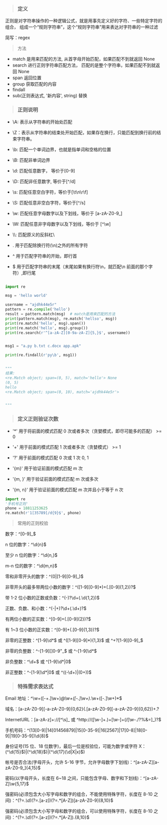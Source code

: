 <!--
 * @Author: mengkun822 1197235402@qq.com
 * @Date: 2023-06-12 09:14:51
 * @LastEditors: mengkun822 1197235402@qq.com
 * @LastEditTime: 2023-06-12 11:45:43
 * @FilePath: \knowledge_planet\docs\md\idea-plugin\Python\正则表达式.md
 * @Description: 这是默认设置,请设置`customMade`, 打开koroFileHeader查看配置 进行设置: https://github.com/OBKoro1/koro1FileHeader/wiki/%E9%85%8D%E7%BD%AE
-->

> ### 定义

正则是对字符串操作的一种逻辑公式，就是用事先定义好的字符、一些特定字符的组合，
组成一个“规则字符串”，这个“规则字符串”用来表达对字符串的一种过滤

简写：regex

> 方法

-   match 是用来匹配的方法, 从首字母开始匹配，如果匹配不到就返回 None
-   search 进行正则字符串匹配方法， 匹配的是整个字符串，如果匹配不到就返回 None
-   span 返回位置
-   group 获取匹配的内容
-   findall
-   sub(正则表达式, '新内容', string) 替换

> ### 正则说明

-   \A: 表示从字符串的开始处匹配

-   \Z：表示从字符串的结束处开始匹配，如果存在换行，只能匹配到换行前的结束字符串。

-   \b: 匹配一个单词边界，也就是指单词和空格的位置

-   \B: 匹配非单词边界

-   \d: 匹配任意数字， 等价于[0-9]

-   \D: 匹配非任意数字, 等价于[^/d]

-   \s: 匹配任意空白字符，等价于[\t\n\r\f]

-   \S: 匹配任意非空白字符，等价于[^/s]

-   \w: 匹配任意字母数字以及下划线，等价于 [a-zA-Z0-9_]

-   \W: 匹配任意非字母数字以及下划线，等价于 [^\w]

-   \\\\: 匹配原义的反斜杠\

-   . 用于匹配除换行符(\n)之外的所有字符

-   ^ 用于匹配字符串的开始，即行首

-   $ 用于匹配字符串的末尾（末尾如果有换行符\n，就匹配\n 前面的那个字符）,即行尾

```py

import re

msg = 'hello world'

username = "ajdhk44e5r"
pattern = re.compile('hello')
result = pattern.match(msg)  # match是用来匹配的方法
print(pattern.match(msg), re.match('hellso', msg))
print(re.match('hello', msg).span())
print(re.match('hello', msg).group())
print(re.search(r'^[a-zA-Z][0-9a-zA-Z]{5,}$', username))


msg1 = "a.py b.txt c.docx app.apk"

print(re.findall(r'py\b', msg1))


"""
结果:
<re.Match object; span=(0, 5), match='hello'> None
(0, 5)
hello
<re.Match object; span=(0, 10), match='ajdhk44e5r'>


"""

```

> ### 定义正则验证次数

-   '\*\' 用于将前面的模式匹配 0 次或者多次（贪婪模式，即尽可能多的匹配） >= 0

-   '+' 用于前面的模式匹配 1 次或者多次（贪婪模式） >= 1

-   '?' 用于前面的模式匹配 0 次或 1 次 0, 1

-   '{m}' 用于验证前面的模式匹配 m 次

-   '{m, }' 用于验证前面的模式匹配 m 次或多次

-   '{m, n}' 用于验证前面的模式匹配 m 次并且小于等于 n 次

```python
import re
'手机号正则'
phone = 18811253625
re.match(r'1[35789]/d{9}$', phone)
```

> 常用的正则校验

数字：^[0-9]\_$

n 位的数字：^\d{n}$

至少 n 位的数字：^\d{n,}$

m-n 位的数字：^\d{m,n}$

零和非零开头的数字：^(0|[1-9][0-9]\_)$

非零开头的最多带两位小数的数字：^([1-9][0-9]\*)+(\.[0-9]{1,2})?$

带 1-2 位小数的正数或负数：^(\-)?\d+(\.\d{1,2})$

正数、负数、和小数：^(\-|\+)?\d+(\.\d+)?$

有两位小数的正实数：^[0-9]+(\.[0-9]{2})?$

有 1~3 位小数的正实数：^[0-9]+(\.[0-9]{1,3})?$

非零的正整数：^[1-9]\d*$ 或 ^([1-9][0-9]*){1,3}$ 或 ^\+?[1-9][0-9]\_$

非零的负整数：^\-[1-9][]0-9"\_$ 或 ^-[1-9]\d\*$

非负整数：^\d+$ 或 ^[1-9]\d\*|0$

非正整数：^-[1-9]\d\*|0$ 或 ^((-\d+)|(0+))$

> ### 特殊需求表达式

Email 地址：^\w+([-+.]\w+)_@\w+([-.]\w+)_\.\w+([-.]\w+)\*$

域名：[a-zA-Z0-9][-a-zA-Z0-9]{0,62}(\.[a-zA-Z0-9][-a-zA-Z0-9]{0,62})+\.?

InternetURL：[a-zA-z]+://[^\s]_ 或 ^http://([\w-]+\.)+[\w-]+(/[\w-./?%&=]_)?$

手机号码：^(13[0-9]|14[01456879]|15[0-35-9]|16[2567]|17[0-8]|18[0-9]|19[0-35-9])\d{8}$

身份证号(15 位、18 位数字)，最后一位是校验位，可能为数字或字符 X：(^\d{15}$)|(^\d{18}$)|(^\d{17}(\d|X|x)$)

帐号是否合法(字母开头，允许 5-16 字节，允许字母数字下划线)：^[a-zA-Z][a-zA-Z0-9_]{4,15}$

密码(以字母开头，长度在 6~18 之间，只能包含字母、数字和下划线)：^[a-zA-Z]\w{5,17}$

强密码(必须包含大小写字母和数字的组合，不能使用特殊字符，长度在 8-10 之间)：^(?=._\d)(?=._[a-z])(?=.\*[A-Z])[a-zA-Z0-9]{8,10}$

强密码(必须包含大小写字母和数字的组合，可以使用特殊字符，长度在 8-10 之间)：^(?=._\d)(?=._[a-z])(?=.\*[A-Z]).{8,10}$

